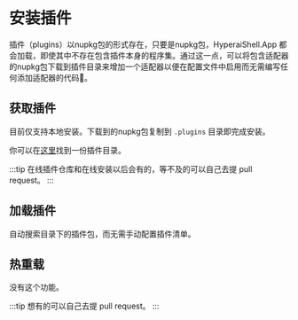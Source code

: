 # 安装插件

插件（plugins）以nupkg包的形式存在，只要是nupkg包，HyperaiShell.App 都会加载，即使其中不存在包含插件本身的程序集。通过这一点，可以将包含适配器的nupkg包下载到插件目录来增加一个适配器以便在配置文件中启用而无需编写任何添加适配器的代码🎈。

## 获取插件

目前仅支持本地安装。下载到的nupkg包复制到 `.plugins` 目录即完成安装。

你可以在[这里](https://www.bing.com)找到一份插件目录。

:::tip
在线插件仓库和在线安装以后会有的，等不及的可以自己去提 pull request。
:::

## 加载插件

自动搜索目录下的插件包，而无需手动配置插件清单。

## 热重载

没有这个功能。

:::tip
想有的可以自己去提 pull request。
:::